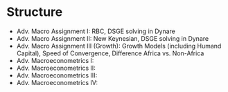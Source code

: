 # Structure 
- Adv. Macro Assignment I: RBC, DSGE solving in Dynare
- Adv. Macro Assignment II: New Keynesian, DSGE solving in Dynare 
- Adv. Macro Assignment III (Growth): Growth Models (including Humand Capital), Speed of Convergence, Difference Africa vs. Non-Africa
- Adv. Macroeconometrics I:  
- Adv. Macroeconometrics II:  
- Adv. Macroeconometrics III:  
- Adv. Macroeconometrics IV:  
